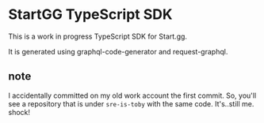 # StartGG TypeScript SDK

This is a work in progress TypeScript SDK for Start.gg.

It is generated using graphql-code-generator and request-graphql.


## note

I accidentally committed on my old work account the first commit. So, you'll see a repository that is under `sre-is-toby` with the same code. It's..still me. shock!